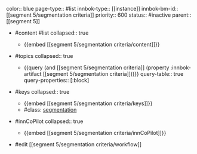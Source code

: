 color:: blue
page-type:: #list
innbok-type:: [[instance]]
innbok-bm-id:: [[segment 5/segmentation criteria]]
priority:: 600
status:: #inactive
parent:: [[segment 5]]

- #content #list
  collapsed:: true
	- {{embed [[segment 5/segmentation criteria/content]]}}
- #topics
   collapsed:: true
    - {{query (and [[segment 5/segmentation criteria]] (property :innbok-artifact [[segment 5/segmentation criteria]]))}}
      query-table:: true
      query-properties:: [:block]
- #keys
  collapsed:: true
	- {{embed [[segment 5/segmentation criteria/keys]]}}
	- #class: [segmentation](https://go.innbok.com/#/page/innBoK%2Fclass%2Fsegmentation)
- #innCoPilot
   collapsed:: true
	 - {{embed [[segment 5/segmentation criteria/innCoPilot]]}}

- #edit [[segment 5/segmentation criteria/workflow]]






